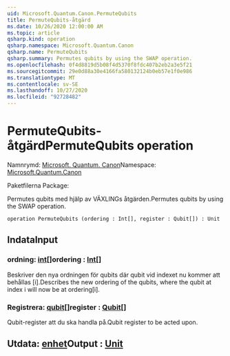 ```yaml
---
uid: Microsoft.Quantum.Canon.PermuteQubits
title: PermuteQubits-åtgärd
ms.date: 10/26/2020 12:00:00 AM
ms.topic: article
qsharp.kind: operation
qsharp.namespace: Microsoft.Quantum.Canon
qsharp.name: PermuteQubits
qsharp.summary: Permutes qubits by using the SWAP operation.
ms.openlocfilehash: 0f4d8819d5b08f4d5370f8fdc407b2eb2a3e5f21
ms.sourcegitcommit: 29e0d88a30e4166fa580132124b0eb57e1f0e986
ms.translationtype: MT
ms.contentlocale: sv-SE
ms.lasthandoff: 10/27/2020
ms.locfileid: "92728482"
---
```

# <a name="permutequbits-operation"></a><span data-ttu-id="8d3c1-102">PermuteQubits-åtgärd</span><span class="sxs-lookup"><span data-stu-id="8d3c1-102">PermuteQubits operation</span></span>

<span data-ttu-id="8d3c1-103">Namnrymd: [Microsoft. Quantum. Canon](xref:Microsoft.Quantum.Canon)</span><span class="sxs-lookup"><span data-stu-id="8d3c1-103">Namespace: [Microsoft.Quantum.Canon](xref:Microsoft.Quantum.Canon)</span></span>

<span data-ttu-id="8d3c1-104">Paketfilerna [](https://nuget.org/packages/)</span><span class="sxs-lookup"><span data-stu-id="8d3c1-104">Package: [](https://nuget.org/packages/)</span></span>


<span data-ttu-id="8d3c1-105">Permutes qubits med hjälp av VÄXLINGs åtgärden.</span><span class="sxs-lookup"><span data-stu-id="8d3c1-105">Permutes qubits by using the SWAP operation.</span></span>

```qsharp
operation PermuteQubits (ordering : Int[], register : Qubit[]) : Unit
```


## <a name="input"></a><span data-ttu-id="8d3c1-106">Indata</span><span class="sxs-lookup"><span data-stu-id="8d3c1-106">Input</span></span>

### <a name="ordering--int"></a><span data-ttu-id="8d3c1-107">ordning: [int](xref:microsoft.quantum.lang-ref.int)[]</span><span class="sxs-lookup"><span data-stu-id="8d3c1-107">ordering : [Int](xref:microsoft.quantum.lang-ref.int)[]</span></span>

<span data-ttu-id="8d3c1-108">Beskriver den nya ordningen för qubits där qubit vid indexet nu kommer att behållas [i].</span><span class="sxs-lookup"><span data-stu-id="8d3c1-108">Describes the new ordering of the qubits, where the qubit at index i will now be at ordering[i].</span></span>


### <a name="register--qubit"></a><span data-ttu-id="8d3c1-109">Registrera: [qubit](xref:microsoft.quantum.lang-ref.qubit)[]</span><span class="sxs-lookup"><span data-stu-id="8d3c1-109">register : [Qubit](xref:microsoft.quantum.lang-ref.qubit)[]</span></span>

<span data-ttu-id="8d3c1-110">Qubit-register att du ska handla på.</span><span class="sxs-lookup"><span data-stu-id="8d3c1-110">Qubit register to be acted upon.</span></span>



## <a name="output--unit"></a><span data-ttu-id="8d3c1-111">Utdata: [enhet](xref:microsoft.quantum.lang-ref.unit)</span><span class="sxs-lookup"><span data-stu-id="8d3c1-111">Output : [Unit](xref:microsoft.quantum.lang-ref.unit)</span></span>

